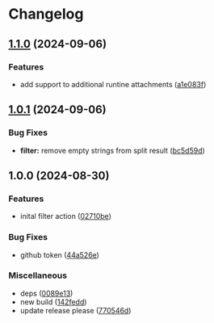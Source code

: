 # Changelog

## [1.1.0](https://github.com/coquer/find-action-tasks/compare/v1.0.1...v1.1.0) (2024-09-06)


### Features

* add support to additional runtine attachments ([a1e083f](https://github.com/coquer/find-action-tasks/commit/a1e083ffc13101656cddfaf2d95e11fb393809f0))

## [1.0.1](https://github.com/coquer/find-action-tasks/compare/v1.0.0...v1.0.1) (2024-09-06)


### Bug Fixes

* **filter:** remove empty strings from split result ([bc5d59d](https://github.com/coquer/find-action-tasks/commit/bc5d59d1ce914d44d6f5be0eb0a1df5c11f76c76))

## 1.0.0 (2024-08-30)


### Features

* inital filter action ([02710be](https://github.com/coquer/find-action-tasks/commit/02710beb123954611772c958c0706ae8a2c4cf81))


### Bug Fixes

* github token ([44a526e](https://github.com/coquer/find-action-tasks/commit/44a526ecee2e583f52a3c4ac6bf4b1f01d0b6581))


### Miscellaneous

* deps ([0089e13](https://github.com/coquer/find-action-tasks/commit/0089e13aafa0f9b31b2c79634c9ee6c03333c39d))
* new build ([142fedd](https://github.com/coquer/find-action-tasks/commit/142fedd3ad96883664bde7b57bb92ba0cc0eaf8a))
* update release please ([770546d](https://github.com/coquer/find-action-tasks/commit/770546d50e1a3faf4dcdff00c09cbc9d76253429))
